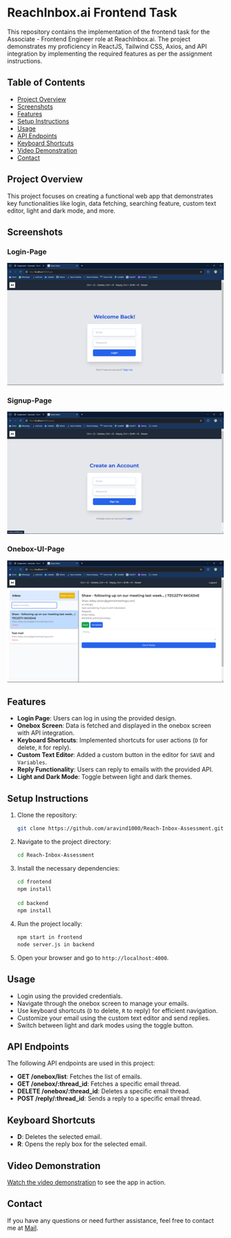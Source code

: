 # ReachInbox.ai Frontend Task

This repository contains the implementation of the frontend task for the Associate - Frontend Engineer role at ReachInbox.ai. The project demonstrates my proficiency in ReactJS, Tailwind CSS, Axios, and API integration by implementing the required features as per the assignment instructions.

## Table of Contents

- [Project Overview](#project-overview)
- [Screenshots](#screenshots)
- [Features](#features)
- [Setup Instructions](#setup-instructions)
- [Usage](#usage)
- [API Endpoints](#api-endpoints)
- [Keyboard Shortcuts](#keyboard-shortcuts)
- [Video Demonstration](#video-demonstration)
- [Contact](#contact)

## Project Overview

This project focuses on creating a functional web app that demonstrates key functionalities like login, data fetching, searching feature, custom text editor, light and dark mode, and more.

## Screenshots

### Login-Page
![Login_Page](frontend/public/login-page.png)

### Signup-Page
![Signup_Page](frontend/public/signup-page.png)

### Onebox-UI-Page
![Onebox UI](frontend/public/onebox-ui-page.png)

## Features

- **Login Page**: Users can log in using the provided design.
- **Onebox Screen**: Data is fetched and displayed in the onebox screen with API integration.
- **Keyboard Shortcuts**: Implemented shortcuts for user actions (`D` for delete, `R` for reply).
- **Custom Text Editor**: Added a custom button in the editor for `SAVE` and `Variables`.
- **Reply Functionality**: Users can reply to emails with the provided API.
- **Light and Dark Mode**: Toggle between light and dark themes.

## Setup Instructions

1. Clone the repository:
    ```bash
    git clone https://github.com/aravind1000/Reach-Inbox-Assessment.git
    ```
2. Navigate to the project directory:
    ```bash
    cd Reach-Inbox-Assessment
    ```
3. Install the necessary dependencies:
    ```bash
    cd frontend
    npm install

    cd backend
    npm install
    ```
4. Run the project locally:
    ```bash
    npm start in frontend
    node server.js in backend
    ```
5. Open your browser and go to `http://localhost:4000`.

## Usage

- Login using the provided credentials.
- Navigate through the onebox screen to manage your emails.
- Use keyboard shortcuts (`D` to delete, `R` to reply) for efficient navigation.
- Customize your email using the custom text editor and send replies.
- Switch between light and dark modes using the toggle button.

## API Endpoints

The following API endpoints are used in this project:

- **GET /onebox/list**: Fetches the list of emails.
- **GET /onebox/:thread_id**: Fetches a specific email thread.
- **DELETE /onebox/:thread_id**: Deletes a specific email thread.
- **POST /reply/:thread_id**: Sends a reply to a specific email thread.

## Keyboard Shortcuts

- **D**: Deletes the selected email.
- **R**: Opens the reply box for the selected email.

## Video Demonstration

[Watch the video demonstration](https://www.loom.com/share/b7da964dca0048ae8d6ecfe2c10a442e?sid=5cbd7eb2-3a83-4b42-af64-9fd44bac038a) to see the app in action.

## Contact

If you have any questions or need further assistance, feel free to contact me at [Mail](mailto:aravind30052003@gmail.com).
